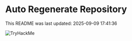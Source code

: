 # Auto Regenerate Repository

This README was last updated: 2025-09-09 17:41:36

 ![TryHackMe](https://tryhackme.com/badge/533634)